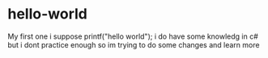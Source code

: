 # hello-world
My first one i suppose
 printf("hello world");
 i do have some knowledg in c# but i dont practice enough
 so im trying to do some changes and learn more
